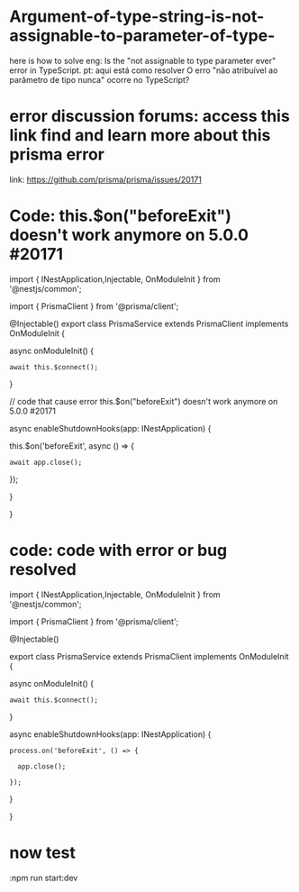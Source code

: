 # Argument-of-type-string-is-not-assignable-to-parameter-of-type-
here is how to solve
eng: Is the "not assignable to type parameter ever" error in TypeScript.
pt: aqui está como resolver
O erro "não atribuível ao parâmetro de tipo nunca" ocorre no TypeScript?


# error discussion forums: access this link find and learn more about this prisma error 
link: https://github.com/prisma/prisma/issues/20171

# Code: this.$on("beforeExit") doesn't work anymore on 5.0.0 #20171 
import { INestApplication,Injectable, OnModuleInit } from '@nestjs/common';

import { PrismaClient } from '@prisma/client';

@Injectable()
export class PrismaService extends PrismaClient implements OnModuleInit {

  async onModuleInit() {
  
    await this.$connect();
    
  }

  // code that cause error  this.$on("beforeExit") doesn't work anymore on 5.0.0 #20171 
  
  async enableShutdownHooks(app: INestApplication) {
  
   this.$on('beforeExit', async () => {
   
    await app.close();
    
   });
   
  }
  
}

#  code: code with error or bug resolved

import { INestApplication,Injectable, OnModuleInit } from '@nestjs/common';

import { PrismaClient } from '@prisma/client';


@Injectable()

export class PrismaService extends PrismaClient implements OnModuleInit {

  async onModuleInit() {
  
    await this.$connect();
    
  }

  async enableShutdownHooks(app: INestApplication) {
  
    process.on('beforeExit', () => {
    
      app.close();
      
    });
    
  }
  
}

# now test

:npm run start:dev
